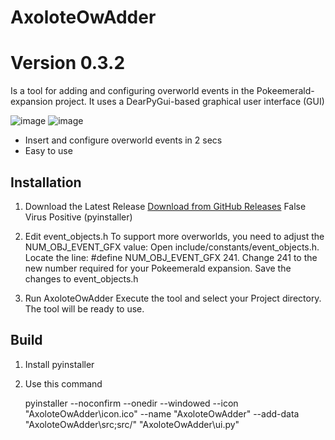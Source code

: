 # AxoloteOwAdder
# Version 0.3.2

Is a tool for adding and configuring overworld events in the Pokeemerald-expansion project.
It uses a DearPyGui-based graphical user interface (GUI)

![image](https://github.com/user-attachments/assets/afd40f40-25c9-4284-a16e-bf0d9cea5224)
![image](https://github.com/user-attachments/assets/57e493b1-8778-4446-a972-672ef68b5895)

- Insert and configure overworld events in 2 secs
- Easy to use

## Installation

1. Download the Latest Release
    [Download from GitHub Releases](https://github.com/Nexxo11/AxoloteOwAdder/releases)
   False Virus Positive (pyinstaller)

2. Edit event_objects.h
    To support more overworlds, you need to adjust the NUM_OBJ_EVENT_GFX value:
    Open include/constants/event_objects.h.
    Locate the line: #define NUM_OBJ_EVENT_GFX 241.
    Change 241 to the new number required for your Pokeemerald expansion.
    Save the changes to event_objects.h

3. Run AxoloteOwAdder
    Execute the tool and select your Project directory.
    The tool will be ready to use.

## Build
1. Install pyinstaller

2. Use this command

   pyinstaller --noconfirm --onedir --windowed --icon "AxoloteOwAdder\icon.ico" --name "AxoloteOwAdder" --add-data "AxoloteOwAdder\src;src/"  "AxoloteOwAdder\ui.py"
